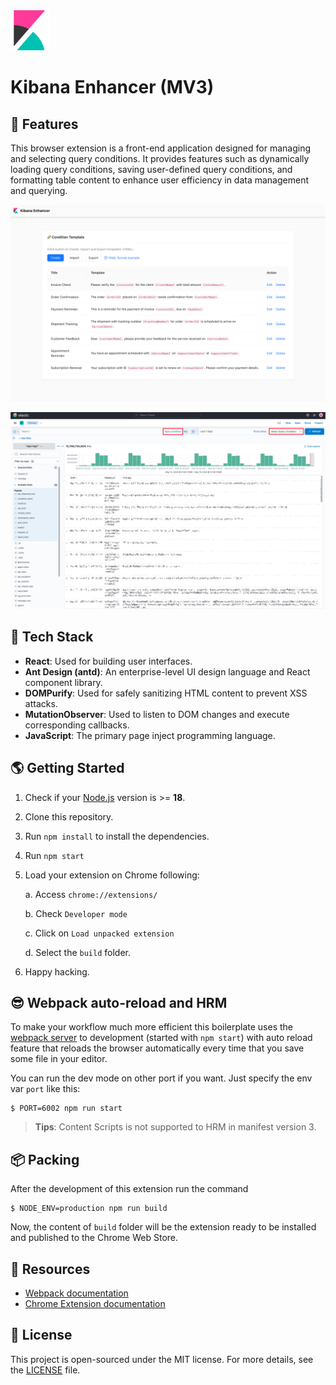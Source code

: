 <img src="src/assets/img/icon-128.png" width="64"/>

# Kibana Enhancer (MV3)

## 🎯 Features

This browser extension is a front-end application designed for managing and selecting query conditions. It provides features such as dynamically loading query conditions, saving user-defined query conditions, and formatting table content to enhance user efficiency in data management and querying.

![screenshot-1](assets/screenshot-1.png)

![screenshot-2](assets/screenshot-2.png)

## 🌵 Tech Stack

- **React**: Used for building user interfaces.
- **Ant Design (antd)**: An enterprise-level UI design language and React component library.
- **DOMPurify**: Used for safely sanitizing HTML content to prevent XSS attacks.
- **MutationObserver**: Used to listen to DOM changes and execute corresponding callbacks.
- **JavaScript**: The primary page inject programming language.

## 🌎 Getting Started

1. Check if your [Node.js](https://nodejs.org/) version is >= **18**.

2. Clone this repository.

3. Run `npm install` to install the dependencies.

4. Run `npm start`

5. Load your extension on Chrome following:

   a. Access `chrome://extensions/`

   b. Check `Developer mode`

   c. Click on `Load unpacked extension`

   d. Select the `build` folder.

6. Happy hacking.

## 😎 Webpack auto-reload and HRM

To make your workflow much more efficient this boilerplate uses the [webpack server](https://webpack.github.io/docs/webpack-dev-server.html) to development (started with `npm start`) with auto reload feature that reloads the browser automatically every time that you save some file in your editor.

You can run the dev mode on other port if you want. Just specify the env var `port` like this:

```
$ PORT=6002 npm run start
```

>**Tips**: Content Scripts is not supported to HRM in manifest version 3.

## 📦 Packing

After the development of this extension run the command

```
$ NODE_ENV=production npm run build
```

Now, the content of `build` folder will be the extension ready to be installed and published to the Chrome Web Store.

## 🔗 Resources

- [Webpack documentation](https://webpack.js.org/concepts/)
- [Chrome Extension documentation](https://developer.chrome.com/extensions/getstarted)

## 🪪 License

This project is open-sourced under the MIT license. For more details, see the [LICENSE](https://github.com/your/repo/blob/master/LICENSE) file.
